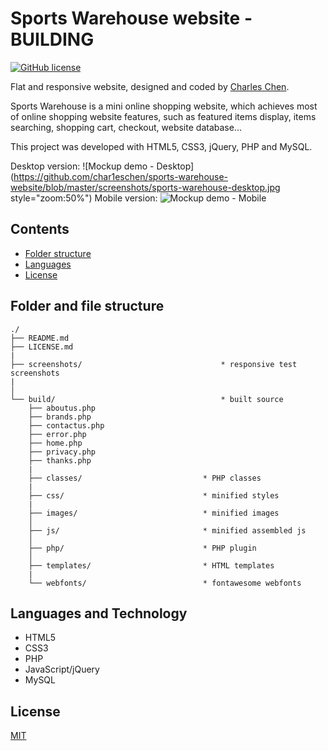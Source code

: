 # Sports Warehouse website - BUILDING
[![GitHub license](https://badges.frapsoft.com/os/mit/mit.svg?v=103)](https://github.com/char1eschen/sports-warehouse-website/blob/master/LICENSE.md)

Flat and responsive website, designed and coded by [Charles Chen](https://github.com/char1eschen). 

Sports Warehouse is a mini online shopping website, which achieves most of online shopping website features, such as featured items display, items searching, shopping cart, checkout, website database... 

This project was developed with HTML5, CSS3, jQuery, PHP and MySQL.

Desktop version:
![Mockup demo - Desktop](https://github.com/char1eschen/sports-warehouse-website/blob/master/screenshots/sports-warehouse-desktop.jpg style="zoom:50%")
Mobile version:
![Mockup demo - Mobile](https://github.com/char1eschen/sports-warehouse-website/blob/master/screenshots/sports-warehouse-mobile.jpg) 


## Contents
* [Folder structure](#folder-and-file-structure)
* [Languages](#languages-and-technology)
* [License](#license)

## Folder and file structure
```
./
├── README.md
├── LICENSE.md
|
├── screenshots/                               * responsive test screenshots
|
│
└── build/                                     * built source
    ├── aboutus.php
    ├── brands.php
    ├── contactus.php
    ├── error.php
    ├── home.php
    ├── privacy.php
    ├── thanks.php
    |
    ├── classes/                           * PHP classes
    |    
    ├── css/                               * minified styles
    |
    ├── images/                            * minified images
    │
    ├── js/                                * minified assembled js
    │
    ├── php/                               * PHP plugin
    │
    ├── templates/                         * HTML templates
    |
    └── webfonts/                          * fontawesome webfonts

```

## Languages and Technology
- HTML5
- CSS3
- PHP
- JavaScript/jQuery
- MySQL

## License
[MIT](https://github.com/char1eschen/sports-warehouse-website/blob/master/LICENSE.md)
